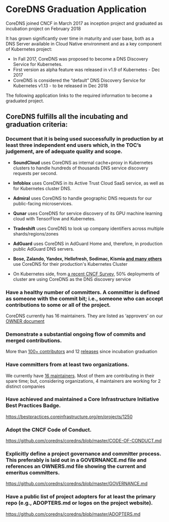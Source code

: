 
# CoreDNS Graduation Application

CoreDNS joined CNCF in March 2017 as inception project and graduated as incubation project on February 2018

It has grown significantly over time in maturity and user base, both as a DNS Server available in Cloud Native environment and as a key component of Kubernetes project:
- In Fall 2017, CoreDNS was proposed to become a DNS Discovery Service for Kubernetes.
- First version as alpha feature was released in v1.9 of Kubernetes - Dec 2017
- CoreDNS is considered the “default” DNS Discovery Service for Kubernetes v1.13 - to be released in Dec 2018

The following application links to the required information to become a graduated project.

## CoreDNS fulfills all the incubating and graduation criteria:

### Document that it is being used successfully in production by at least three independent end users which, in the TOC’s judgement, are of adequate quality and scope.

* **SoundCloud** uses CoreDNS as internal cache+proxy in Kubernetes clusters to handle hundreds of thousands DNS service discovery requests per second.
* **Infoblox** uses CoreDNS in its Active Trust Cloud SaaS service, as well as for Kubernetes cluster DNS.
* **Admiral** uses CoreDNS to handle geographic DNS requests for our public-facing microservices.
* **Qunar** uses CoreDNS for service discovery of its GPU machine learning cloud with TensorFlow and Kubernetes.
* **Tradeshift** uses CoreDNS to look up company identifiers across multiple shards/regions/zones
* **AdGuard** uses CoreDNS in AdGuard Home and, therefore, in production public AdGuard DNS servers.
* **Bose, Zalando, Yandex, Hellofresh, Sodimac, Kismia [and many others](https://github.com/coredns/coredns/blob/master/ADOPTERS.md)** use CoreDNS for their production's Kubernetes Cluster


* On Kubernetes side, from [a recent CNCF Survey](https://docs.google.com/forms/d/e/1FAIpQLSehsvd0n2HKnPEifukNHej4gMBrXe2saJOmxAmPq34dTGMWKA/viewanalytics), 50% deployments of cluster are using CoreDNS as the DNS discovery service


### Have a healthy number of committers. A committer is defined as someone with the commit bit; i.e., someone who can accept contributions to some or all of the project.

CoreDNS currently has 16 maintainers.
They are listed as ‘approvers’ on our [OWNER document](https://github.com/coredns/coredns/blob/master/OWNERS)

### Demonstrate a substantial ongoing flow of commits and merged contributions.

More than [100+ contributors](https://github.com/coredns/coredns/graphs/contributors) and 12 [releases](https://coredns.devstats.cncf.io/d/3/community-stats?orgId=1&var-period=d&var-repo_name=CoreDNS) since incubation graduation

### Have committers from at least two organizations.

We currently have [16 maintainers](https://github.com/coredns/coredns/blob/master/OWNERS).
Most of them are contributing in their spare time; but, considering organizations, 4 maintainers are working for 2 distinct companies

### Have achieved and maintained a Core Infrastructure Initiative Best Practices Badge.

https://bestpractices.coreinfrastructure.org/en/projects/1250

### Adopt the CNCF Code of Conduct.

https://github.com/coredns/coredns/blob/master/CODE-OF-CONDUCT.md

### Explicitly define a project governance and committer process. This preferably is laid out in a GOVERNANCE.md file and references an OWNERS.md file showing the current and emeritus committers.

https://github.com/coredns/coredns/blob/master/GOVERNANCE.md

### Have a public list of project adopters for at least the primary repo (e.g., ADOPTERS.md or logos on the project website).

https://github.com/coredns/coredns/blob/master/ADOPTERS.md
